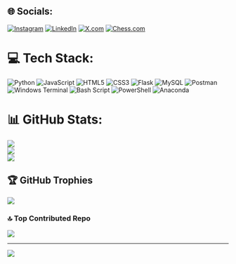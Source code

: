 
## 🌐 Socials:
[![Instagram](https://img.shields.io/badge/Instagram-%23E4405F.svg?logo=Instagram&logoColor=white)](https://instagram.com/deeepanshurawat) [![LinkedIn](https://img.shields.io/badge/LinkedIn-%230077B5.svg?logo=linkedin&logoColor=white)](https://linkedin.com/in/deeepanshurawat) [![X.com](https://img.shields.io/badge/X.com-%23000000.svg?logo=x&logoColor=white)]((https://x.com/RawatDeeepanshu)) [![Chess.com](https://img.shields.io/badge/Chess.com-%234F7838.svg?logo=chess.com&logoColor=white)](https://www.chess.com/member/deeepanshurawat)


# 💻 Tech Stack:
![Python](https://img.shields.io/badge/python-3670A0?style=for-the-badge&logo=python&logoColor=ffdd54) ![JavaScript](https://img.shields.io/badge/javascript-%23323330.svg?style=for-the-badge&logo=javascript&logoColor=%23F7DF1E) ![HTML5](https://img.shields.io/badge/html5-%23E34F26.svg?style=for-the-badge&logo=html5&logoColor=white) ![CSS3](https://img.shields.io/badge/css3-%231572B6.svg?style=for-the-badge&logo=css3&logoColor=white) ![Flask](https://img.shields.io/badge/flask-%23000.svg?style=for-the-badge&logo=flask&logoColor=white) ![MySQL](https://img.shields.io/badge/mysql-4479A1.svg?style=for-the-badge&logo=mysql&logoColor=white) ![Postman](https://img.shields.io/badge/Postman-FF6C37?style=for-the-badge&logo=postman&logoColor=white) ![Windows Terminal](https://img.shields.io/badge/Windows%20Terminal-%234D4D4D.svg?style=for-the-badge&logo=windows-terminal&logoColor=white) ![Bash Script](https://img.shields.io/badge/bash_script-%23121011.svg?style=for-the-badge&logo=gnu-bash&logoColor=white) ![PowerShell](https://img.shields.io/badge/PowerShell-%235391FE.svg?style=for-the-badge&logo=powershell&logoColor=white) ![Anaconda](https://img.shields.io/badge/Anaconda-%2344A833.svg?style=for-the-badge&logo=anaconda&logoColor=white)
# 📊 GitHub Stats:
![](https://github-readme-stats.vercel.app/api?username=deepanshuXrawat&theme=radical&hide_border=false&include_all_commits=true&count_private=false)<br/>
![](https://nirzak-streak-stats.vercel.app/?user=deepanshuXrawat&theme=radical&hide_border=false)<br/>
![](https://github-readme-stats.vercel.app/api/top-langs/?username=deepanshuXrawat&theme=radical&hide_border=false&include_all_commits=true&count_private=false&layout=compact)

## 🏆 GitHub Trophies
![](https://github-profile-trophy.vercel.app/?username=deepanshuXrawat&theme=radical&no-frame=false&no-bg=true&margin-w=4)

### 🔝 Top Contributed Repo
![](https://github-contributor-stats.vercel.app/api?username=deepanshuXrawat&limit=5&theme=radical&combine_all_yearly_contributions=true)

---
[![](https://visitcount.itsvg.in/api?id=deepanshuXrawat&icon=0&color=13)](https://visitcount.itsvg.in)

